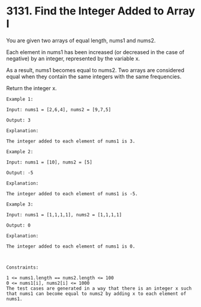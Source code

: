 # 3131. Find the Integer Added to Array I

You are given two arrays of equal length, nums1 and nums2.

Each element in nums1 has been increased (or decreased in the case of negative) by an integer, represented by the variable x.

As a result, nums1 becomes equal to nums2. Two arrays are considered equal when they contain the same integers with the same frequencies.

Return the integer x.


```
Example 1:

Input: nums1 = [2,6,4], nums2 = [9,7,5]

Output: 3

Explanation:

The integer added to each element of nums1 is 3.

Example 2:

Input: nums1 = [10], nums2 = [5]

Output: -5

Explanation:

The integer added to each element of nums1 is -5.

Example 3:

Input: nums1 = [1,1,1,1], nums2 = [1,1,1,1]

Output: 0

Explanation:

The integer added to each element of nums1 is 0.



Constraints:

1 <= nums1.length == nums2.length <= 100
0 <= nums1[i], nums2[i] <= 1000
The test cases are generated in a way that there is an integer x such that nums1 can become equal to nums2 by adding x to each element of nums1.
```